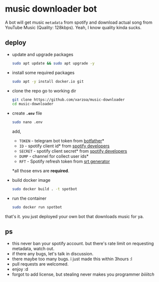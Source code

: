 # music downloader bot

A bot will get music ```metadata``` from spotify and download actual song from YouTube Music (Quality: 128kbps). Yeah, I know quality kinda sucks.

## deploy

- update and upgrade packages
  ```sh
  sudo apt update && sudo apt upgrade -y
  ```
  
- install some required packages
  ```sh
  sudo apt -y install docker.io git
  ```

- clone the repo go to working dir
  ```sh
  git clone https://github.com/xarzoa/music-downloader
  cd music-downloader
  ```

- create **```.env```** file
  ```sh
  sudo nano .env
  ```
  add,
    - ```TOKEN``` - telegram bot token from [botfather](https://t.me/botfather)*
    - ```ID``` - spotify client id* from [spotify developers](https://developers.spotify.com)
    - ```SECRET``` - spotify client secret* from [spotify developers](https://developers.spotify.com)
    - ```DUMP``` - channel for collect user ids*
    - ```RFT``` - Spotify refresh token from [srt generator](https://spotify-refresh-token-generator.netlify.app/)
  
  *all those envs are **required**.
  
- build docker image
  ```sh
  sudo docker build . -t spotbot
  ```

- run the container
  ```sh
  sudo docker run spotbot
  ```

that's it. you just deployed your own bot that downloads music for ya. 

## ps

- this never ban your spotify account. but there's rate limit on requesting metadata, watch out.
- if there any bugs, let's talk in discussion.
- there maybe too many bugs. i just made this within 3hours :l
- pull requests are welcomed.
- enjoy :d
- forgot to add license, but stealing never makes you programmer *biiiitch*
